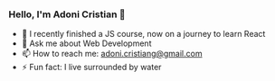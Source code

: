 ### Hello, I'm Adoni Cristian 👋

- 🌱 I recently finished a JS course, now on a journey to learn React
- 💬 Ask me about Web Development 
- 📫 How to reach me: adoni.cristiang@gmail.com
- ⚡ Fun fact: I live surrounded by water

